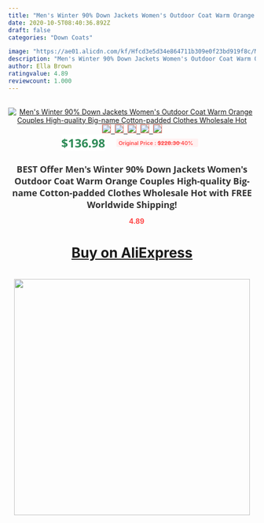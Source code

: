 ```yaml
---
title: "Men's Winter 90% Down Jackets Women's Outdoor Coat Warm Orange Couples High-quality Big-name Cotton-padded Clothes Wholesale Hot"
date: 2020-10-5T08:40:36.892Z
draft: false
categories: "Down Coats"

image: "https://ae01.alicdn.com/kf/Hfcd3e5d34e864711b309e0f23bd919f8c/Men-s-Winter-90-Down-Jackets-Women-s-Outdoor-Coat-Warm-Orange-Couples-High-quality-Big.png_220x220.png"
description: "Men's Winter 90% Down Jackets Women's Outdoor Coat Warm Orange Couples High-quality Big-name Cotton-padded Clothes Wholesale Hot"
author: Ella Brown
ratingvalue: 4.89
reviewcount: 1.000
---
```

<br>
<div style="text-align: center;">
<a href="https://s.click.aliexpress.com/e/_9zrqVf" target="_blank" rel="nofollow noopener noreferrer"><img alt="Men's Winter 90% Down Jackets Women's Outdoor Coat Warm Orange Couples High-quality Big-name Cotton-padded Clothes Wholesale Hot" class="magnifier-image" src="https://ae01.alicdn.com/kf/Hfcd3e5d34e864711b309e0f23bd919f8c/Men-s-Winter-90-Down-Jackets-Women-s-Outdoor-Coat-Warm-Orange-Couples-High-quality-Big.png_220x220.png_640x640.jpg">
<br>
<img style="border:1px solid salmon" src="https://ae01.alicdn.com/kf/Hfcd3e5d34e864711b309e0f23bd919f8c/Men-s-Winter-90-Down-Jackets-Women-s-Outdoor-Coat-Warm-Orange-Couples-High-quality-Big.png_120x120.jpg">&nbsp;&nbsp;<img style="border:1px solid salmon" src="https://ae01.alicdn.com/kf/H20a0a9757d774449940dbf4f05372de4R/Men-s-Winter-90-Down-Jackets-Women-s-Outdoor-Coat-Warm-Orange-Couples-High-quality-Big.png_120x120.jpg">&nbsp;&nbsp;<img style="border:1px solid salmon" src="https://ae01.alicdn.com/kf/Ha03d932fa4ea4195b9c966131d34d779K/Men-s-Winter-90-Down-Jackets-Women-s-Outdoor-Coat-Warm-Orange-Couples-High-quality-Big.png_120x120.jpg">&nbsp;&nbsp;<img style="border:1px solid salmon" src="https://ae01.alicdn.com/kf/H4825bbddc9ee49338f6f44df081527ebj/Men-s-Winter-90-Down-Jackets-Women-s-Outdoor-Coat-Warm-Orange-Couples-High-quality-Big.png_120x120.jpg">&nbsp;&nbsp;<img style="border:1px solid salmon" src="https://ae01.alicdn.com/kf/H58ef7ee0ecc04dccb97942316697679fB/Men-s-Winter-90-Down-Jackets-Women-s-Outdoor-Coat-Warm-Orange-Couples-High-quality-Big.png_120x120.jpg"></a></div><br0>
<div style="text-align: center;"><span style="background-color: white; border: 0px; box-sizing: border-box; color: seagreen; display: inline-block; font-family: &quot;open sans&quot; , &quot;arial&quot; , &quot;helvetica&quot; , sans-serif , &quot;heiti&quot;; font-size: 24px; font-stretch: inherit; font-weight: 700; line-height: inherit; margin: 0px 10px 0px 0px; padding: 0px; vertical-align: middle;">$136.98 </span>
<span style="background: rgb(255 , 241 , 241); border-radius: 3px; border: 0px; box-sizing: border-box; color: #ff4747; display: inline-block; font-family: inherit; font-size: 12px; font-stretch: inherit; font-style: inherit; font-variant: inherit; font-weight: 600; line-height: inherit; margin: 0px; padding: 2px 5px; transform: scale(0.9); vertical-align: middle;">Original Price : <b style="text-decoration: line-through;">$228.30 </b> 40%&nbsp;&nbsp;</span></div>
<h1 style="color: #333333; display: inline-block; font-family: &quot;open sans&quot; , &quot;arial&quot; , &quot;helvetica&quot; , sans-serif , &quot;heiti&quot;; font-size: 18px; font-stretch: inherit; font-weight: 700; text-align: center;">BEST Offer Men's Winter 90% Down Jackets Women's Outdoor Coat Warm Orange Couples High-quality Big-name Cotton-padded Clothes Wholesale Hot with FREE Worldwide Shipping!</h1>
<div style="color: #ff4747; text-align: center;">
<img src="https://4.bp.blogspot.com/-M0ZcTcb-5uY/XleCXlxnR4I/AAAAAAAAAEc/OrjgMkXV1oMQFaCRZj5HQwOCBcu3w1FegCPcBGAYYCw/s1600/star.png" style="height: 15px;">&nbsp;<b>4.89</b></div>
<div class="button_cont" align="center"><a class="buynow_a" href="https://s.click.aliexpress.com/e/_9zrqVf" target="_blank" rel="nofollow noopener noreferrer"><H1>Buy on AliExpress</H1></a></div><br>
<div class="separator" style="clear: both; text-align: center;">
<img src="https://lh3.googleusercontent.com/-pTy5HemUv9M/XlePHvY0dAI/AAAAAAAAAE4/0nX5iRUoIWY8eMW9Dpxeirr157OZliDIgCLcBGAsYHQ/s1600/badge.gif" width="480">
</div>
